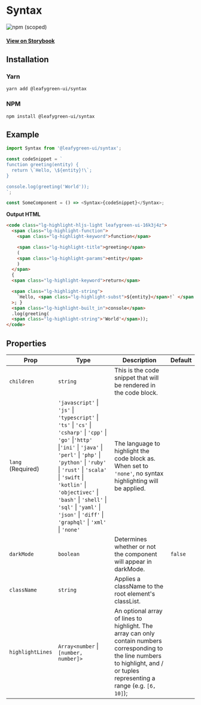 # Syntax

![npm (scoped)](https://img.shields.io/npm/v/@leafygreen-ui/syntax.svg)

#### [View on Storybook](https://mongodb.github.io/leafygreen-ui/?path=/story/syntax--syntax)

## Installation

### Yarn

```shell
yarn add @leafygreen-ui/syntax
```

### NPM

```shell
npm install @leafygreen-ui/syntax
```

## Example

```js
import Syntax from '@leafygreen-ui/syntax';

const codeSnippet = `
function greeting(entity) {
  return \`Hello, \${entity}!\`;
}

console.log(greeting('World'));
`;

const SomeComponent = () => <Syntax>{codeSnippet}</Syntax>;
```

**Output HTML**

```html
<code class="lg-highlight-hljs-light leafygreen-ui-16k3j4z">
  <span class="lg-highlight-function">
    <span class="lg-highlight-keyword">function</span>

    <span class="lg-highlight-title">greeting</span>
    (
    <span class="lg-highlight-params">entity</span>
    )
  </span>
  {
  <span class="lg-highlight-keyword">return</span>

  <span class="lg-highlight-string">
    `Hello, <span class="lg-highlight-subst">${entity}</span>!` </span
  >; }
  <span class="lg-highlight-built_in">console</span>
  .log(greeting(
  <span class="lg-highlight-string">'World'</span>));
</code>
```

## Properties

| Prop              | Type                                                                                                                                                                                                                                                                                                                                                                   | Description                                                                                                                                                                        | Default |
| ----------------- | ---------------------------------------------------------------------------------------------------------------------------------------------------------------------------------------------------------------------------------------------------------------------------------------------------------------------------------------------------------------------- | ---------------------------------------------------------------------------------------------------------------------------------------------------------------------------------- | ------- |
| `children`        | `string`                                                                                                                                                                                                                                                                                                                                                               | This is the code snippet that will be rendered in the code block.                                                                                                                  |         |
| `lang` (Required) | `'javascript'` \| `'js'` \| `'typescript'` \| `'ts'` \| `'cs'` \| `'csharp'` \| `'cpp'` \| `'go'` \|`'http'` \|`'ini'` \| `'java'` \| `'perl'` \| `'php'` \| `'python'` \| `'ruby'` \| `'rust'` \| `'scala'` \| `'swift` \| `'kotlin'` \| `'objectivec'` \| `'bash'` \| `'shell'` \| `'sql'` \| `'yaml'` \| `'json'` \| `'diff'` \| `'graphql'` \| `'xml'` \| `'none'` | The language to highlight the code block as. When set to `'none'`, no syntax highlighting will be applied.                                                                         |         |
| `darkMode`        | `boolean`                                                                                                                                                                                                                                                                                                                                                              | Determines whether or not the component will appear in darkMode.                                                                                                                   | `false` |
| `className`       | `string`                                                                                                                                                                                                                                                                                                                                                               | Applies a className to the root element's classList.                                                                                                                               |         |
| `highlightLines`  | `Array<number` \| `[number, number]>`                                                                                                                                                                                                                                                                                                                                  | An optional array of lines to highlight. The array can only contain numbers corresponding to the line numbers to highlight, and / or tuples representing a range (e.g. `[6, 10]`); |         |
